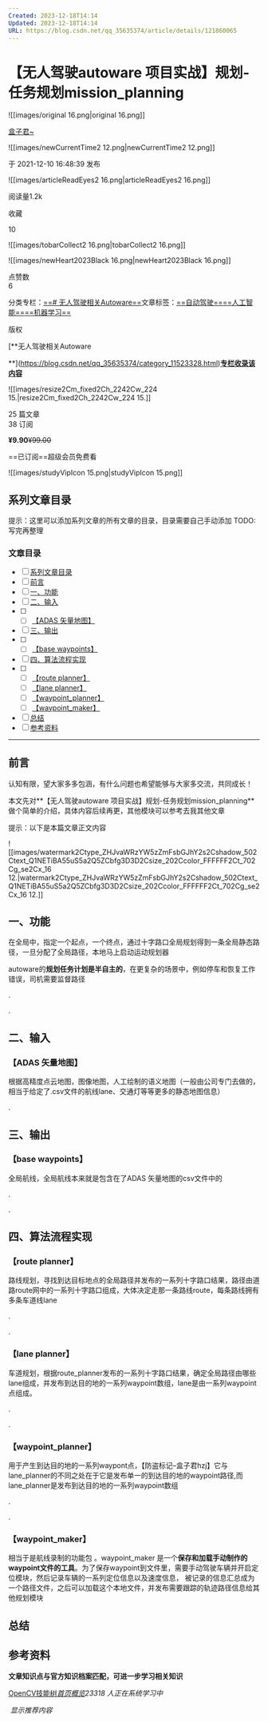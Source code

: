 ```yaml
---
Created: 2023-12-18T14:14
Updated: 2023-12-18T14:14
URL: https://blog.csdn.net/qq_35635374/article/details/121860065
---
```

# **【无人驾驶autoware 项目实战】规划-任务规划mission_planning**

![[images/original 16.png|original 16.png]]

[盒子君~](https://blog.csdn.net/qq_35635374)

![[images/newCurrentTime2 12.png|newCurrentTime2 12.png]]

于 2021-12-10 16:48:39 发布

![[images/articleReadEyes2 16.png|articleReadEyes2 16.png]]

阅读量1.2k

收藏  
  
  
10  

![[images/tobarCollect2 16.png|tobarCollect2 16.png]]

![[images/newHeart2023Black 16.png|newHeart2023Black 16.png]]

点赞数  
6  

分类专栏：[==# 无人驾驶相关Autoware==](https://blog.csdn.net/qq_35635374/category_11523328.html)文章标签：[==自动驾驶==](https://so.csdn.net/so/search/s.do?q=%E8%87%AA%E5%8A%A8%E9%A9%BE%E9%A9%B6&t=all&o=vip&s=&l=&f=&viparticle=)[==人工智能==](https://so.csdn.net/so/search/s.do?q=%E4%BA%BA%E5%B7%A5%E6%99%BA%E8%83%BD&t=all&o=vip&s=&l=&f=&viparticle=)[==机器学习==](https://so.csdn.net/so/search/s.do?q=%E6%9C%BA%E5%99%A8%E5%AD%A6%E4%B9%A0&t=all&o=vip&s=&l=&f=&viparticle=)

版权

[**无人驾驶相关Autoware  
  
**](https://blog.csdn.net/qq_35635374/category_11523328.html)[**专栏收录该内容**](https://blog.csdn.net/qq_35635374/category_11523328.html)[](https://blog.csdn.net/qq_35635374/category_11523328.html)

![[images/resize2Cm_fixed2Ch_2242Cw_224 15.|resize2Cm_fixed2Ch_2242Cw_224 15.]]

25 篇文章  
38 订阅  
  
  
**¥9.90**~~¥99.00~~

==已订阅==超级会员免费看

![[images/studyVipIcon 15.png|studyVipIcon 15.png]]

## **系列文章目录**

提示：这里可以添加系列文章的所有文章的目录，目录需要自己手动添加 TODO:写完再整理

### **文章目录**

- [ ] [系列文章目录](https://blog.csdn.net/qq_35635374/article/details/121860065#_0)
- [ ] [前言](https://blog.csdn.net/qq_35635374/article/details/121860065#_13)
- [ ] [一、功能](https://blog.csdn.net/qq_35635374/article/details/121860065#_28)
- [ ] [二、输入](https://blog.csdn.net/qq_35635374/article/details/121860065#_37)
- [ ]
    - [ ] [【ADAS 矢量地图】](https://blog.csdn.net/qq_35635374/article/details/121860065#ADAS__38)
- [ ] [三、输出](https://blog.csdn.net/qq_35635374/article/details/121860065#_44)
- [ ]
    - [ ] [【base waypoints】](https://blog.csdn.net/qq_35635374/article/details/121860065#base_waypoints_45)
- [ ] [四、算法流程实现](https://blog.csdn.net/qq_35635374/article/details/121860065#_51)
- [ ]
    - [ ] [【route planner】](https://blog.csdn.net/qq_35635374/article/details/121860065#route_planner_52)
    - [ ] [【lane planner】](https://blog.csdn.net/qq_35635374/article/details/121860065#lane_planner_56)
    - [ ] [【waypoint_planner】](https://blog.csdn.net/qq_35635374/article/details/121860065#waypoint_planner_60)
    - [ ] [【waypoint_maker】](https://blog.csdn.net/qq_35635374/article/details/121860065#waypoint_maker_64)
- [ ] [总结](https://blog.csdn.net/qq_35635374/article/details/121860065#_76)
- [ ] [参考资料](https://blog.csdn.net/qq_35635374/article/details/121860065#_84)

---

## **前言**

  
  
认知有限，望大家多多包涵，有什么问题也希望能够与大家多交流，共同成长！  
  
本文先对**【无人驾驶autoware 项目实战】规划-任务规划mission_planning**做个简单的介绍，具体内容后续再更，其他模块可以参考去我其他文章  
  
提示：以下是本篇文章正文内容

![[images/watermark2Ctype_ZHJvaWRzYW5zZmFsbGJhY2s2Cshadow_502Ctext_Q1NETiBA55uS5a2Q5ZCbfg3D3D2Csize_202Ccolor_FFFFFF2Ct_702Cg_se2Cx_16 12.|watermark2Ctype_ZHJvaWRzYW5zZmFsbGJhY2s2Cshadow_502Ctext_Q1NETiBA55uS5a2Q5ZCbfg3D3D2Csize_202Ccolor_FFFFFF2Ct_702Cg_se2Cx_16 12.]]

## **一、功能**

在全局中，指定一个起点，一个终点，通过十字路口全局规划得到一条全局静态路径，一旦分配了全局路径，本地马上启动运动规划器  
  
autoware的**规划任务计划是半自主的**，在更复杂的场景中，例如停车和恢复工作错误，司机需要监督路径  
  
.  
  
.

## **二、输入**

### **【ADAS 矢量地图】**

根据高精度点云地图，图像地图，人工绘制的语义地图（一般由公司专门去做的，相当于给定了.csv文件的航线lane、交通灯等等更多的静态地图信息）  
  
.

## **三、输出**

### **【base waypoints】**

全局航线，全局航线本来就是包含在了ADAS 矢量地图的csv文件中的  
  
.  
  
.

## **四、算法流程实现**

### **【route planner】**

路线规划，寻找到达目标地点的全局路径并发布的一系列十字路口结果，路径由道路route网中的一系列十字路口组成，大体决定走那一条路线route，每条路线拥有多条车道线lane  
  
.  
  
.

### **【lane planner】**

车道规划，根据route_planner发布的一系列十字路口结果，确定全局路径由哪些lane组成，并发布到达目的地的一系列waypoint数组，lane是由一系列waypoint点组成。  
  
.  
  
.

### **【waypoint_planner】**

用于产生到达目的地的一系列waypont点，【防盗标记–盒子君hzj】它与lane_planner的不同之处在于它是发布单一的到达目的地的waypoint路径,而lane_planner是发布到达目的地的一系列waypoint数组  
  
.  
  
.

### **【waypoint_maker】**

相当于是航线录制的功能包 。waypoint_maker 是一个**保存和加载手动制作的waypoint文件的工具**。为了保存waypoint到文件里，需要手动驾驶车辆并开启定位模块，然后记录车辆的一系列定位信息以及速度信息， 被记录的信息汇总成为一个路径文件，之后可以加载这个本地文件，并发布需要跟踪的轨迹路径信息给其他规划模块

## **总结**

## **参考资料**

**文章知识点与官方知识档案匹配，可进一步学习相关知识**

[OpenCV技能树](https://edu.csdn.net/skill/opencv/?utm_source=csdn_ai_skill_tree_blog)[_首页_](https://edu.csdn.net/skill/opencv/?utm_source=csdn_ai_skill_tree_blog)[_概览_](https://edu.csdn.net/skill/opencv/?utm_source=csdn_ai_skill_tree_blog)_23318_ _人正在系统学习中_

 _显示推荐内容_